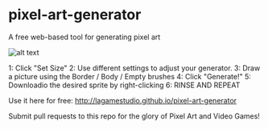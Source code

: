 # pixel-art-generator
A free web-based tool for generating pixel art

![alt text](https://raw.githubusercontent.com/LAGameStudio/pixel-art-generator/master/12345.png)


1: Click "Set Size"
2: Use different settings to adjust your generator.
3: Draw a picture using the Border / Body / Empty brushes
4: Click "Generate!"
5: Downloadio the desired sprite by right-clicking
6: RINSE AND REPEAT

Use it here for free:  http://lagamestudio.github.io/pixel-art-generator

Submit pull requests to this repo for the glory of Pixel Art and Video Games!

